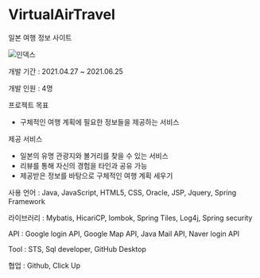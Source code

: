 # VirtualAirTravel
일본 여행 정보 사이트

![인덱스](https://user-images.githubusercontent.com/52490515/126123067-a97884da-dee5-4542-b2f0-5a63d71e8eab.png)

개발 기간 : 2021.04.27 ~ 2021.06.25

개발 인원 : 4명

프로젝트 목표
- 구체적인 여행 계획에 필요한 정보들을 제공하는 서비스

제공 서비스
- 일본의 유명 관광지와 볼거리를 찾을 수 있는 서비스
- 리뷰를 통해 자신의 경험을 타인과 공유 가능
- 제공받은 정보를 바탕으로 구체적인 여행 계획 세우기

사용 언어 : Java, JavaScript, HTML5, CSS, Oracle, JSP, Jquery, Spring Framework

라이브러리 : Mybatis, HicariCP, lombok, Spring Tiles, Log4j, Spring security

API : Google login API, Google Map API, Java Mail API, Naver login API

Tool : STS, Sql developer, GitHub Desktop

협업  : Github, Click Up

